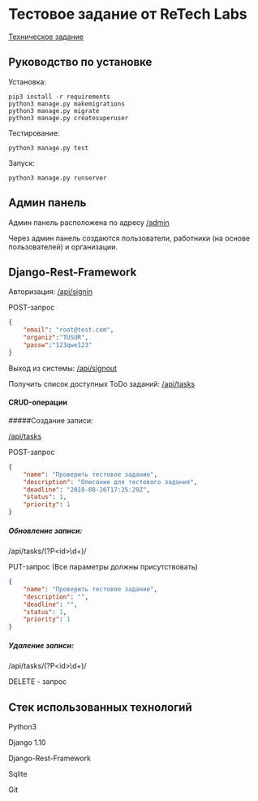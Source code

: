 # Тестовое задание от ReTech Labs

[Техническое задание](tz.pdf)

## Руководство по установке

Установка:

```commandline
pip3 install -r requirements
python3 manage.py makemigrations
python3 manage.py migrate
python3 manage.py createsuperuser
```

Тестирование:
```commandline
python3 manage.py test
```

Запуск:
```commandline
python3 manage.py runserver
```

## Админ панель

Админ панель расположена по адресу [/admin](http://localhost:8000/admin)

Через админ панель создаются пользователи, работники (на основе пользователей) и организации.

## Django-Rest-Framework

Авторизация: [/api/signin](http://localhost:8000/api/signin)

POST-запрос
```json
{
    "email": "root@test.com", 
    "organiz":"TUSUR", 
    "passw":"123qwe123"
}
```

Выход из системы: [/api/signout](http://localhost:8000/api/signout)

Получить список доступных ToDo заданий: [/api/tasks](http://localhost:8000/api/tasks)

#### CRUD-операции

#####Создание записи: 

[/api/tasks](http://localhost:8000/api/tasks/)

POST-запрос
```json
{
    "name": "Проверить тестовое задание",
    "description": "Описание для тестового задания",
    "deadline": "2018-08-26T17:25:29Z",
    "status": 1,
    "priority": 1
}
```

##### Обновление записи: 

/api/tasks/(?P\<id\>\d+)/

PUT-запрос (Все параметры должны присутствовать)

```json
{
    "name": "Проверить тестовое задание",
    "description": "",
    "deadline": "",
    "status": 1,
    "priority": 1
}
```

##### Удаление записи:

/api/tasks/(?P\<id\>\d+)/

DELETE - запрос

## Стек использованных технологий

Python3

Django 1.10

Django-Rest-Framework

Sqlite

Git

